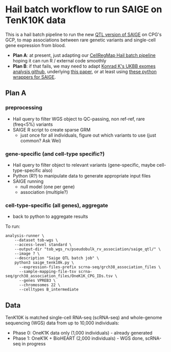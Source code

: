 # Hail batch workflow to run SAIGE on TenK10K data

This is a hail batch pipeline to run the new [QTL version of SAIGE](https://github.com/weizhou0/qtl) on CPG's GCP, to map associations between rare genetic variants and single-cell gene expression from blood.

* **Plan A**: at present, just adapting our [CellRegMap Hail batch pipeline](https://github.com/populationgenomics/cellregmap-pipeline/blob/main/batch.py) hoping it can run R / external code smoothly
* **Plan B**: if that fails, we may need to adapt [Konrad K's UKBB exomes analysis github](https://github.com/Nealelab/ukb_exomes), underlying [this paper](https://www.sciencedirect.com/science/article/pii/S2666979X22001100), or at least using [these python wrappers for SAIGE](https://github.com/Nealelab/ukb_common/blob/master/utils/saige_pipeline.py).

## Plan A

### preprocessing
* Hail query to filter WGS object to QC-passing, non ref-ref, rare (freq<5%) variants
* SAIGE R script to create sparse GRM
  * just once for all individuals, figure out which variants to use (just common? Ask Wei)

### gene-specific (and cell-type specific?)
* Hail query to filter object to relevant variants (gene-specific, maybe cell-type-specific also)
* Python (R?) to manipulate data to generate appropriate input files
* SAIGE running
  * null model (one per gene)
  * association (multiple?)

### cell-type-specific (all genes), aggregate
* back to python to aggregate results

To run:
```
analysis-runner \
    --dataset tob-wgs \
    --access-level standard \
    --output-dir "tob_wgs_rv/pseudobulk_rv_association/saige_qtl/" \
    --image ? \
    --description "Saige QTL batch job" \
    python3 saige_tenk10k.py \
      --expression-files-prefix scrna-seq/grch38_association_files \
      --sample-mapping-file-tsv scrna-seq/grch38_association_files/OneK1K_CPG_IDs.tsv \
      --genes VPREB3 \
      --chromosomes 22 \
      --celltypes B_intermediate
```

## Data

TenK10K is matched single-cell RNA-seq (scRNA-seq) and whole-genome sequencing (WGS) data from up to 10,000 individuals:

* Phase 0: OneK1K data only (1,000 individuals) - already generated
* Phase 1: OneK1K + BioHEART (2,000 individuals) - WGS done, scRNA-seq in progress
